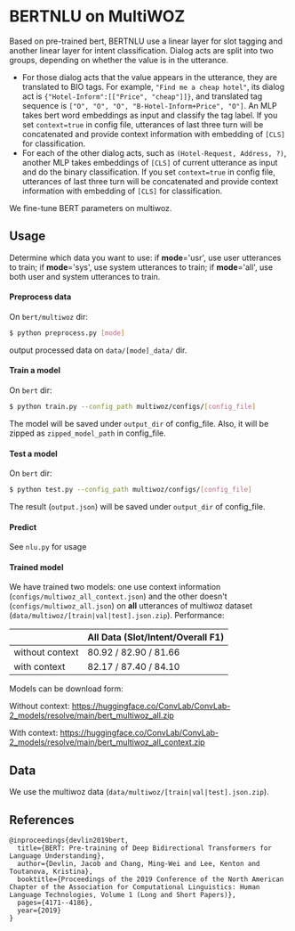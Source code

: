 # BERTNLU on MultiWOZ

Based on pre-trained bert, BERTNLU use a linear layer for slot tagging and another linear layer for intent classification. Dialog acts are split into two groups, depending on whether the value is in the utterance.

- For those dialog acts that the value appears in the utterance, they are translated to BIO tags. For example, `"Find me a cheap hotel"`, its dialog act is `{"Hotel-Inform":[["Price", "cheap"]]}`, and translated tag sequence is `["O", "O", "O", "B-Hotel-Inform+Price", "O"]`. An MLP takes bert word embeddings as input and classify the tag label. If you set `context=true` in config file, utterances of last three turn will be concatenated and provide context information with embedding of `[CLS]` for classification.
- For each of the other dialog acts, such as `(Hotel-Request, Address, ?)`, another MLP takes embeddings of `[CLS]` of current utterance as input and do the binary classification. If you set `context=true` in config file, utterances of last three turn will be concatenated and provide context information with embedding of `[CLS]` for classification.

We fine-tune BERT parameters on multiwoz.

## Usage

Determine which data you want to use: if **mode**='usr', use user utterances to train; if **mode**='sys', use system utterances to train; if **mode**='all', use both user and system utterances to train.

#### Preprocess data

On `bert/multiwoz` dir:

```sh
$ python preprocess.py [mode]
```

output processed data on `data/[mode]_data/` dir.

#### Train a model

On `bert` dir:

```sh
$ python train.py --config_path multiwoz/configs/[config_file]
```

The model will be saved under `output_dir` of config_file. Also, it will be zipped as `zipped_model_path` in config_file.

#### Test a model

On `bert` dir:

```sh
$ python test.py --config_path multiwoz/configs/[config_file]
```

The result (`output.json`) will be saved under `output_dir` of config_file.

#### Predict

See `nlu.py` for usage

#### Trained model

We have trained two models: one use context information (`configs/multiwoz_all_context.json`) and the other doesn't (`configs/multiwoz_all.json`) on **all** utterances of multiwoz dataset (`data/multiwoz/[train|val|test].json.zip`). Performance:

|                 | All Data (Slot/Intent/Overall F1) |
| --------------- | --------------------------------- |
| without context | 80.92 / 82.90 / 81.66             |
| with context    | 82.17 / 87.40 / 84.10             |

Models can be download form:

Without context: https://huggingface.co/ConvLab/ConvLab-2_models/resolve/main/bert_multiwoz_all.zip

With context: https://huggingface.co/ConvLab/ConvLab-2_models/resolve/main/bert_multiwoz_all_context.zip



## Data

We use the multiwoz data (`data/multiwoz/[train|val|test].json.zip`).

## References

```
@inproceedings{devlin2019bert,
  title={BERT: Pre-training of Deep Bidirectional Transformers for Language Understanding},
  author={Devlin, Jacob and Chang, Ming-Wei and Lee, Kenton and Toutanova, Kristina},
  booktitle={Proceedings of the 2019 Conference of the North American Chapter of the Association for Computational Linguistics: Human Language Technologies, Volume 1 (Long and Short Papers)},
  pages={4171--4186},
  year={2019}
}
```
